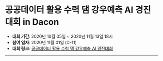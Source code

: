# 공공데이터 활용 수력 댐 강우예측 AI 경진대회 in Dacon
- **대회 기간**: 2020년 10월 05일 ~ 2020년 11월 13일 18시
- **참여 일자**: 2020년 11월 01일 (D-11)
- **대회 링크**: [공공데이터 활용 수력 댐 강우예측 AI 경진대회
](https://dacon.io/competitions/official/235646/overview/)

---
